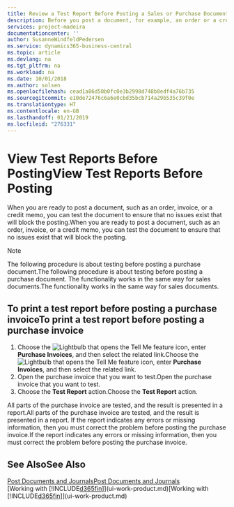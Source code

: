```yaml
---
title: Review a Test Report Before Posting a Sales or Purchase Document | Microsoft Docs
description: Before you post a document, for example, an order or a credit memo, you can test and review it to check for errors that might block posting.
services: project-madeira
documentationcenter: ''
author: SusanneWindfeldPedersen
ms.service: dynamics365-business-central
ms.topic: article
ms.devlang: na
ms.tgt_pltfrm: na
ms.workload: na
ms.date: 10/01/2018
ms.author: solsen
ms.openlocfilehash: cead1a86d50b0fc0e3b2998d748b8edf4a76b735
ms.sourcegitcommit: e10de72476c6a6e0cbd35bcb714a29b535c39f0e
ms.translationtype: HT
ms.contentlocale: en-GB
ms.lasthandoff: 01/21/2019
ms.locfileid: "276331"
---
```

# <a name="view-test-reports-before-posting"></a><span data-ttu-id="b0304-103">View Test Reports Before Posting</span><span class="sxs-lookup"><span data-stu-id="b0304-103">View Test Reports Before Posting</span></span>
<span data-ttu-id="b0304-104">When you are ready to post a document, such as an order, invoice, or a credit memo, you can test the document to ensure that no issues exist that will block the posting.</span><span class="sxs-lookup"><span data-stu-id="b0304-104">When you are ready to post a document, such as an order, invoice, or a credit memo, you can test the document to ensure that no issues exist that will block the posting.</span></span>

> [!NOTE]  
>   <span data-ttu-id="b0304-105">The following procedure is about testing before posting a purchase document.</span><span class="sxs-lookup"><span data-stu-id="b0304-105">The following procedure is about testing before posting a purchase document.</span></span> <span data-ttu-id="b0304-106">The functionality works in the same way for sales documents.</span><span class="sxs-lookup"><span data-stu-id="b0304-106">The functionality works in the same way for sales documents.</span></span>

## <a name="to-print-a-test-report-before-posting-a-purchase-invoice"></a><span data-ttu-id="b0304-107">To print a test report before posting a purchase invoice</span><span class="sxs-lookup"><span data-stu-id="b0304-107">To print a test report before posting a purchase invoice</span></span>
1. <span data-ttu-id="b0304-108">Choose the ![Lightbulb that opens the Tell Me feature](media/ui-search/search_small.png "Tell me what you want to do") icon, enter **Purchase Invoices**, and then select the related link.</span><span class="sxs-lookup"><span data-stu-id="b0304-108">Choose the ![Lightbulb that opens the Tell Me feature](media/ui-search/search_small.png "Tell me what you want to do") icon, enter **Purchase Invoices**, and then select the related link.</span></span>
2. <span data-ttu-id="b0304-109">Open the purchase invoice that you want to test.</span><span class="sxs-lookup"><span data-stu-id="b0304-109">Open the purchase invoice that you want to test.</span></span>
3. <span data-ttu-id="b0304-110">Choose the **Test Report** action.</span><span class="sxs-lookup"><span data-stu-id="b0304-110">Choose the **Test Report** action.</span></span>  

<span data-ttu-id="b0304-111">All parts of the purchase invoice are tested, and the result is presented in a report.</span><span class="sxs-lookup"><span data-stu-id="b0304-111">All parts of the purchase invoice are tested, and the result is presented in a report.</span></span> <span data-ttu-id="b0304-112">If the report indicates any errors or missing information, then you must correct the problem before posting the purchase invoice.</span><span class="sxs-lookup"><span data-stu-id="b0304-112">If the report indicates any errors or missing information, then you must correct the problem before posting the purchase invoice.</span></span>

## <a name="see-also"></a><span data-ttu-id="b0304-113">See Also</span><span class="sxs-lookup"><span data-stu-id="b0304-113">See Also</span></span>
[<span data-ttu-id="b0304-114">Post Documents and Journals</span><span class="sxs-lookup"><span data-stu-id="b0304-114">Post Documents and Journals</span></span>](ui-post-documents-journals.md)  
<span data-ttu-id="b0304-115">[Working with [!INCLUDE[d365fin](includes/d365fin_md.md)]](ui-work-product.md)</span><span class="sxs-lookup"><span data-stu-id="b0304-115">[Working with [!INCLUDE[d365fin](includes/d365fin_md.md)]](ui-work-product.md)</span></span>

